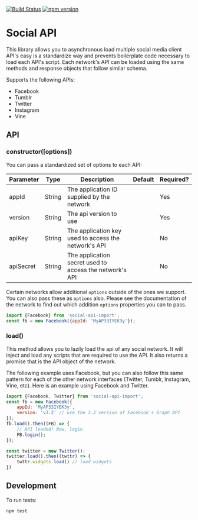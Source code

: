 [![Build Status](https://travis-ci.org/mkay581/social-api-import.svg?branch=master)](https://travis-ci.org/mkay581/social-api-import)
[![npm version](https://badge.fury.io/js/social-api-import.svg)](https://badge.fury.io/js/social-api-import)

# Social API

This library allows you to asynchronous load multiple social media client API's easy is a standardize way and prevents
 boilerplate code necessary to load each API's script. Each network's API can be loaded using the same methods and 
 response objects that follow similar schema.

Supports the following APIs:

* Facebook
* Tumblr
* Twitter
* Instagram
* Vine

## API

### constructor([options])

You can pass a standardized set of options to each API:

| Parameter | Type | Description | Default | Required?
|--------|--------|--------|--------|--------|
| appId | String | The application ID supplied by the network |  | Yes |
| version | String | The api version to use |   | Yes |
| apiKey | String | The application key used to access the network's API |  | No |
| apiSecret | String | The application secret used to access the network's API |  | No |

Certain networks allow additional `options` outside of the ones we support. You can also pass these as `options` also. 
Please see the documentation of the network to find out which addition `options` properties you can to pass.

```javascript
import {Facebook} from 'social-api-import';
const fb = new Facebook({appId: 'MyAP33IYEK3y'});
```

### load()

This method allows you to lazily load the api of any social network. It will inject and load any scripts that are required
to use the API. It also returns a promise that is the API object of the network.

The following example uses Facebook, but you can also follow this same pattern for each of the other
network interfaces (Twitter, Tumblr, Instagram, Vine, etc). Here is an example using Facebook and Twitter.

```javascript
import {Facebook, Twitter} from 'social-api-import';
const fb = new Facebook({
    appId: 'MyAP33IYEK3y', 
    version: 'v3.2' // use the 3.2 version of Facebook's Graph API
});
fb.load().then((FB) => {
    // API loaded! Now, login
    FB.login();
});

const twitter = new Twitter();
twitter.load().then((twttr) => {
    twttr.widgets.load() // load widgets
})
```

## Development

To run tests:

```
npm test
```
